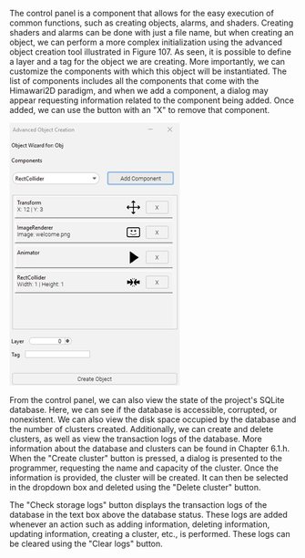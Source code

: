 The control panel is a component that allows for the easy execution of common functions, such as creating objects, alarms, and shaders. Creating shaders and alarms can be done with just a file name, but when creating an object, we can perform a more complex initialization using the advanced object creation tool illustrated in Figure 107. As seen, it is possible to define a layer and a tag for the object we are creating. More importantly, we can customize the components with which this object will be instantiated. The list of components includes all the components that come with the Himawari2D paradigm, and when we add a component, a dialog may appear requesting information related to the component being added. Once added, we can use the button with an "X" to remove that component.

![Pasted image 20230608212648.png](../images/Pasted%20image%2020230608212648.png)

From the control panel, we can also view the state of the project's SQLite database. Here, we can see if the database is accessible, corrupted, or nonexistent. We can also view the disk space occupied by the database and the number of clusters created. Additionally, we can create and delete clusters, as well as view the transaction logs of the database. More information about the database and clusters can be found in Chapter 6.1.h. When the "Create cluster" button is pressed, a dialog is presented to the programmer, requesting the name and capacity of the cluster. Once the information is provided, the cluster will be created. It can then be selected in the dropdown box and deleted using the "Delete cluster" button.

The "Check storage logs" button displays the transaction logs of the database in the text box above the database status. These logs are added whenever an action such as adding information, deleting information, updating information, creating a cluster, etc., is performed. These logs can be cleared using the "Clear logs" button.